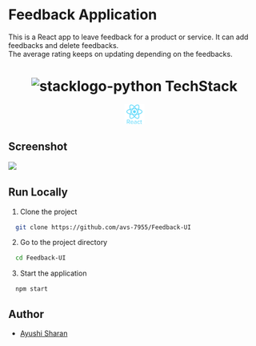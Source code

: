 # Feedback Application

This is a React app to leave feedback for a product or service. It can add feedbacks and delete feedbacks.
<br>
The average rating keeps on updating depending on the feedbacks.

<h1 align="center">
  <img src="https://ik.imagekit.io/pq7opoglh/GitHub_ReadMe/stack_GjMfbKvDP.svg?ik-sdk-version=javascript-1.4.3&updatedAt=1655143763495" width="55" alt="stacklogo-python" />
 TechStack</h1>

<div align="center">
<img src="https://raw.githubusercontent.com/devicons/devicon/master/icons/react/react-original-wordmark.svg" alt="react" width="40" height="40"/>
</div>

## Screenshot

<img src="https://ik.imagekit.io/pq7opoglh/GitHub_ReadMe/Web_Development/feedbackui_K_1crFz4t.png?ik-sdk-version=javascript-1.4.3&updatedAt=1667962056927"/>

## Run Locally

1. Clone the project

```bash
  git clone https://github.com/avs-7955/Feedback-UI
```

2. Go to the project directory

```bash
  cd Feedback-UI
```

3. Start the application

```bash
  npm start
```

## Author

-   [Ayushi Sharan](https://github.com/avs-7955)
